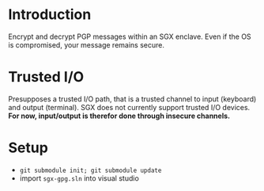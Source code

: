 # Introduction

Encrypt and decrypt PGP messages within an SGX enclave. Even if the OS is compromised, your message remains secure.


# Trusted I/O

Presupposes a trusted I/O path, that is a trusted channel to input (keyboard) and output (terminal).
SGX does not currently support trusted I/O devices.
**For now, input/output is therefor done through insecure channels.**

# Setup

- `git submodule init; git submodule update`
- import `sgx-gpg.sln` into visual studio
